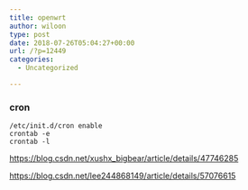 ```yaml
---
title: openwrt
author: wiloon
type: post
date: 2018-07-26T05:04:27+00:00
url: /?p=12449
categories:
  - Uncategorized

---
```

### cron

```bash/etc/init.d/cron start
/etc/init.d/cron enable
crontab -e
crontab -l
```

https://blog.csdn.net/xushx_bigbear/article/details/47746285
  
https://blog.csdn.net/lee244868149/article/details/57076615